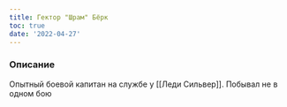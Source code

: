 ```yaml
---
title: Гектор "Шрам" Бёрк
toc: true
date: '2022-04-27'
---
```


### Описание
Опытный боевой капитан на службе у [[Леди Сильвер]]. Побывал не в одном бою 
